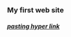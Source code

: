 ### My first web site
##### [pasting hyper link](https://newbeer2020.github.io/skills-communicate-using-markdown/)
